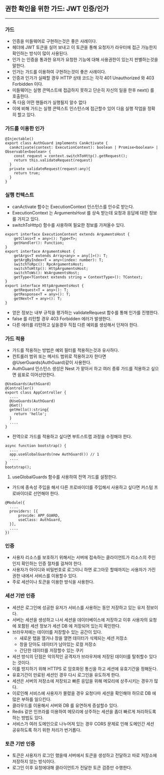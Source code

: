 
## 권한 확인을 위한 가드: JWT 인증/인가

---------------------

### 가드

* 인증을 미들웨어로 구현하는것은 좋은 사례이다.
* 헤더에 JWT 토큰을 실어 보내고 이 토큰을 통해 요청자가 라우터에 접근 가능한지 확인하는 방식이 많이 사용된다.
* 인가 는 인증을 통과한 유저가 요청한 기능에 대해 사용권한이 있는지 판별하는것을 말한다.
* 인가는 가드를 이용하여 구현하는것이 좋은 사례이다.
* 인증과 인가가 실패할 경우 HTTP 상태 코드는 각각 401 Unauthorized 와 403 Forbidden 이다.
* 미들웨어는 실행 콘텍스트에 접급하지 못하고 단순히 자신의 일을 한후 next() 를 호출한다.
* 즉 다음 어떤 핸들러가 실행될지 알수 없다
* 이에 비해 가드는 실행 콘텍스트 인스턴스에 접근할수 있어 다음 실행 작업을 정확히 할고 있다.

### 가드를 이용한 인가

```
@Injectable()
export class AuthGuard implements CanActivate {
  canActivate(context: ExecutionContext): boolean | Promise<boolean> | Observable<boolean> {
    const request = context.switchToHttp().getRequest();
    return this.validateRequest(request)
  }
  private validateRequest(request:any){
    return true;
  }
}
```

### 실행 컨텍스트

* canActivate 함수는 ExecutionContext 인스턴스를 인수로 받는다.
* ExecutionContext 는 ArgumentsHost 를 상속 받는데 요청과 응답에 대한 정보를 가지고 있다.
* switchToHttp() 함수를 사용하여 필요한 정보를 가져올수 있다.
```
export interface ExecutionContext extends ArgumentsHost {
    getClass<T = any>(): Type<T>;
    getHandler(): Function;
}
export interface ArgumentsHost {
    getArgs<T extends Array<any> = any[]>(): T;
    getArgByIndex<T = any>(index: number): T;
    switchToRpc(): RpcArgumentsHost;
    switchToHttp(): HttpArgumentsHost;
    switchToWs(): WsArgumentsHost;
    getType<TContext extends string = ContextType>(): TContext;
}
export interface HttpArgumentsHost {
    getRequest<T = any>(): T;
    getResponse<T = any>(): T;
    getNext<T = any>(): T;
}
```
* 얻은 정보는 내부 규칙을 평가하는 validateRequest 함수를 통해 인가를 진행한다.
* false 를 리턴할 경우 403 Forbidden 에러가 발생한다.
* 다른 에러를 리턴하고 싶을경우 직접 다른 예외를 생성해서 던져야 한다.

### 가드 적용

* 가드를 적용하는 방법은 예외 필터를 적용하는것과 유사하다.
* 컨트롤러 범위 또는 메서드 범위로 적용하고자 한다면 @UserGuards(AuthGuard)같이 사용한다.
* AuthGuard 인스턴스 생성은 Nest 가 맡아서 하고 여러 종류 가드를 적용하고 싶으면 쉼표로 이어선언한다.
```
@UseGuards(AuthGuard)
@Controller()
export class AppController {
  ....
  @UseGuards(AuthGuard)
  @Get()
  getHello():string{
    return 'hello';
  }
  ....
}
```
* 전역으로 가드를 적용하고 싶다면 부트스트랩 과정을 수정해야 한다.
```
async function bootstrap() {
  ....
  app.useGlobalGuards(new AuthGuard()) // 1
  ....
}
bootstrap();
```
1. useGlobalGuards 함수를 사용하여 전역 가드를 설정한다.
* 가드에 종속성 주입을 해서 다른 프로바이더를 주입해서 사용하고 싶다면 커스텀 프로바이더로 선언해야 한다.
```
@Module({
  ....
  providers: [{
      provide: APP_GUARD,
      useClass: AuthGuard,
  }],
  ....
})
```

### 인증

* 사용자 리소스를 보호하기 위해서는 서버에 접속하는 클라이언트가 리소스의 주인인지 확인하는 인증 절차를 걸쳐야 한다.
* 사용자가 아이디와 비밀번호로 로그이니 하면 로그아웃 할때까지는 사용자가 가진 권한 내에서 서비스를 이용할수 있다.
* 주로 세션이나 토큰을 이용한 방식을 사용한다.

### 세션 기반 인증

* 세션은 로그인에 성공한 유저가 서비스를 사용하는 동안 저장하고 있는 유저 정보이다.
* 서버는 세션을 생성하고 나서 세션을 데이터베이스에 저장하고 이후 사용자의 요청에 포함된 세션 정보가 세션 DB 에 저장되어 있는지 확인한다.
* 브라우저에는 데이터를 저장할수 있는 공간이 있다.
  * 새로운 탭을 열거나 창을 열면 데이터가 삭제되는 세션 저장소
  * 창을 닫아도 데이터가 남아있는 로컬 저장소
  * 간단한 데이터를 저장할수 있는 쿠키
* 세션 방식의 단점은 악의적인 공격자가 브라우저에 저장된 데이터를 탈취할수 있다는 것이다.
* 이를 방지하기 위해 HTTPS 로 암호화된 통신을 하고 세션에 유효기간을 정해둔다.
* 유효기간이 만료된 세션인 경우 다시 로그인을 유도하게 한다.
* 세션은 서버의 저장소에 저장되고 빠른 응답을 위해 메모리에 상주시키는 경우가 많다.
* 이로인해 서비스에 사용자가 몰렸을 경우 요청다마 세션을 확인해야 하므로 DB 에 많은 부하를 일으킨다.
* 클라우드를 이용해서 서버와 DB 를 유연하게 증설할수 있다.
* Redis 같은 인프라를 이용하여 메모리에 상주하는 세션을 좀더 빠르게 처리하도록 하는 방법도 있다.
* 서비스가 여러 도메인으로 나누어져 있는 경우 CORS 문제로 인해 도메인간 세션 공유하도록 하기 위한 처리가 번거롭다.

### 토큰 기반 인증

* 토큰은 사용자가 로그인 했을때 서버에서 토큰을 생성하고 전달하고 따로 저장소에 저장하지 않는 방식이다.
* 로그인 이후 요청에대해 클라이언트가 전달한 토큰 검증만 수행한다.
